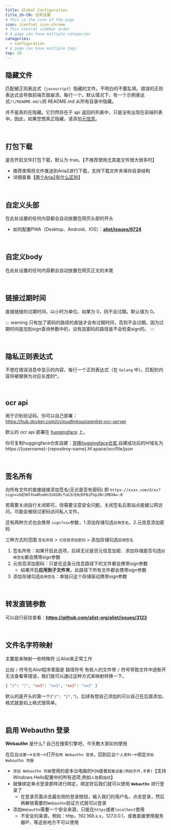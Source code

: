 ```yaml
---
title: Global Configuration
title_zh-CN: 全局设置
# This is the icon of the page
icon: iconfont icon-chrome
# This control sidebar order
# A page can have multiple categories
categories:
  - configuration
# A page can have multiple tags
top: 20
---
```


## **隐藏文件**

匹配被正则表达式（`javascript`）隐藏的文件。不明白的不要乱填。错误的正则表达式会导致前端页面崩溃。每行一个。默认情况下，有一个示例表达式`/\/README.md/i`将 README.md 从所有目录中隐藏。

并不是真的在隐藏。它仍然存在于 api 返回的列表中，只是没有出现在前端列表中。因此，如果您想真正隐藏，请添加[元信息](../guide/advanced/meta.md)。

<br/>

## **打包下载**

是否开启文件打包下载，默认为 true。【不推荐使用尤其是文件很大很多时】

- 推荐使用将文件推送到Aria2进行下载，支持下载文件夹保存目录结构
- 详细查看【[两个Aria2有什么区别](./other.md#其他)】

<br/>

## **自定义头部**

在此处设置的任何内容都会自动放置在网页头部的开头

- 如何配置PWA（Desktop、Android、IOS）：**[alist/issues/6724](https://github.com/alist-org/alist/issues/6724#issuecomment-2220251541)**

<br/>

## **自定义body**

在此处设置的任何内容都会自动放置在网页正文的末尾

<br/>

## **链接过期时间**

直接链接的过期时间，以小时为单位。如果为 0，则不会过期。默认值为 0。

::: warning
只有加了密码的路径的直链才会有过期时间，否则不会过期。因为过期时间是加到sign查询参数中的，没有加密码的路径是不会检查sign的。
:::

<br/>

## **隐私正则表达式**

不想在错误消息中显示的内容，每行一个正则表达式（在 `Golang` 中）。匹配的内容将被替换为对应长度的\*。

<br/>

## **ocr api**

用于识别验证码。你可以自己部署：https://hub.docker.com/r/cloudlinksu/openlist-ocr-server

默认的 ocr api 部署在 [huggingface](https://huggingface.co/spaces/Susus21/openlist-ocr/tree/main) 上。

你可复制huggingface仓库自建：[克隆huggingface仓库](https://huggingface.co/spaces/Susus21/openlist-ocr/tree/main?duplicate=true),自建成功后的hf域名为https://{username}-{repositroy-name}.hf.space/ocr/file/json

<br/>

## **签名所有**

向所有文件的直接链接添加签名(无论是否有密码) 即 `https://xxxx.com/d/xx?sign=vUQ5KFXnwMseKnIUXGRcfoG3cEHzKFBiPGp1NriMDXA=:0`

若需要关闭自行关闭即可，但需要注意安全问题，关闭签名后若站点能被公网访问，可能会被绕过密码访问私人文件。

还有两种方式也会携带 `sign?xxx`参数，1.添加存储勾选`启用签名`、2.元信息添加密码

三种方式的范围 `签名所有` > `元信息添加密码` > 添加存储勾选`启用签名`

1. 签名所有：如果开启此选项，后续无论是否元信息加密、添加存储是否勾选`启用签名`都会携带sign参数
2. 元信息添加密码：只是在这条元信息路径下的文件都会携带sign参数
   - 如果开启**应用到子文件夹**，此路径下所有文件都会携带sign参数
3. 添加存储勾选`启用签名`：单独只这个存储驱动携带sign参数

<br/>

## **转发直链参数**

可以自行前往查看：**https://github.com/alist-org/alist/issues/3123**

<br/>

## **文件名字符映射**

主要是来映射一些特殊符 让Alist来正常工作

比如 `/` 符号在Alist程序里面是 路径符号 有些人的文件带 `/` 符号导致文件中途断开无法查看等错误，我们就可以通过这种方式来映射转换一下。

```json
{ "/": "|", "xx1": "xx1", "xx2": "xx2" }
```

默认的是开头的第一个(`"/": "|","`)，后续有想自己添加的可以自己在后面添加，格式就是如上格式很简单。

<br/>

## **启用 Webauthn 登录**

**Webauthn** 是什么? 自己在搜索引擎吧，今天教大家如何使用

在后台`设置`-->`全局`-->打开`启用 Webauthn 登录`，回到后台`个人资料`-->绑定`添加 Webauthn 凭据`

- `添加 Webauthn 凭据`使用的是本台电脑的`PIN`或者`配套设备(例如手环,手表)`【支持 Windows Hello配置中的所有选项,例如`人脸`和`指纹`】
- 就像绑定单点登录那样进行绑定，绑定好后我们就可以使用 **`Webauthn`** 进行登录了
  - 在登录页面点击最右侧的登录按钮，输入我们的用户名，点击登录，然后再解锁需要的`Webauthn`验证方式就可以登录
- 添加`Webauthn`需要一个安全来源，只能在`https`或者`localhost`使用
  - 不安全的来源，例如：http，192.168.x.x，127.0.0.1，或者直接使用服务器IP，等这些地方不可以使用
